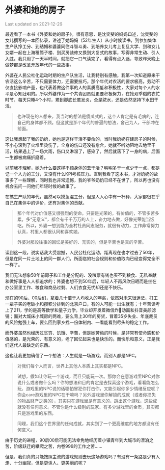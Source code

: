 # 外婆和她的房子

<font color=gray>Last updated on 2021-12-26</font>

最近看了一本书《外婆和她的房子》，很有意思，是沈奕斐的妈妈口述，沈奕斐的女儿撰写的一本回忆录，讲述了她妈妈（52年生人）从小时候读书，到参加集体生产队挣工分、到结婚和婆婆同住斗智斗勇、到培养女儿考上复旦大学、到和女儿女婿一起在上海租筒子楼、到买房装修又换到大复式的故事，写得非常生动、引人入胜。我只用了一天半时间，就把它一口气读完了，看得有点入迷，导致昨天晚上做梦都是改革开放年代的一些故事。

外婆在人民公社化运动时期的生产队生活，让我特别有感触，我第一次知道原来干农活这么辛苦，不只需要体力，还需要技巧。那个年代对农活的要求极高，劳动不仅直接影响产量，也代表着做这件事的人的素质高低和积极性，大家对每个人的水平是心知肚明的。所以外婆作为一个共青团员就更要积极努力，在抢双季稻的农忙时节，每天只睡4个小时，累到脚底长茧发炎，全是脓水，还是依然坚持下水田干活。

>也许现在的人想来，我当时的想法是傻瓜式的，这个人肯定是有毛病的，连自己的身体都不顾。但这就是那个年代的普遍的想法，舍己为人，干部冲在前面。

这让我想起了我的奶奶，她也是这样干活不要命的，当时我奶奶在建房子的时候，不小心滚到了火堆里烫伤了，全身的伤口还没有愈合，她就不听劝阻地去地里干活，结果遇上了一场大雨，伤口又淋湿了，感染了，然后就落下了一身的病，后面一生都被病痛折磨着。

以前我不理解，她为什么要这样不顾身体的去干活？明明多干一点少干一点，都是记一个人力的工分，又没有什么KPI考核压力。直到我看了这本书，才对奶奶的故事多了一些理解，同时我也非常遗憾，我的爷爷奶奶已经不在世了，所以再也没有机会去问一问他们年轻时候的故事了。

在搞生产队的年代，虽然可以摸鱼混工分，但是人人心中有一杆秤，大家都很在乎自己在集体中的评价，还有对集体的贡献。

> 那个年代对价值感又很强烈的使命。只要是光荣的，有价值的，不管多苦多累，多“无意义”，都会有千千万万的人上，奋力地去做，好像光荣能当饭吃。所以，外婆一想到能为全村社员同志服务，就很有动力，工作非常努力认真，村里人都很认同和喜欢她。
>
> 外婆对那段往事的回忆是美好的、充实的，但是辛苦也是真的辛苦。

读到这一段，说实话我大受震撼，人民公社化运动，距离现在也才过去了50年，但是在同一片土地上的同一群人们，所面临的社会规则和价值取向已经变得完全不一样了。

我们无法想象50年前房子和工作是分配的、没粮票有钱也买不到粮食、无私奉献和做好事是人人都追求的；外婆也想不到50年后，年轻人不再风吹日晒而是坐在办公室里工作、粮食和商品过剩、人们衣食无忧却还是不快乐。

现在的90后、00后们，拿着几十倍于人均收入的年薪，依然对未来很迷茫，打工一辈子买的老破小和攒积分排到的北京户口，有的人可能一出生就有；十年苦读考上了211，学的是高等数学和量子力学，毕业却开发着微信炸💩动画和抖音美颜滤镜；面对大城床小城房的两难，要么背上30年的房贷，冒着35岁失业、年底裁员的风险勉强上车，要么回到家乡找一份体制内、一看能看到尽头的稳定工作。

而外婆虽然也经历过贫穷、饥饿、辛苦，但是她劳动的时候，是非常有使命感和价值感的，是光荣的、有意义的，老了回忆起来也是快乐的。而快乐和意义，正是我们这代人最缺乏的东西。

这也让我更加确信了一个想法：人生就是一场游戏，而别人都是NPC。

>对我们每个人而言，世界上其他人本质上其实都是NPC。
>
>试想，假如让你玩一个游戏，而且只能玩一次。那你会在意游戏里NPC对你说什么或者做什么吗？你的想法和目的肯定是去探索这个游戏，看看能怎么玩，游戏里的NPC说的话哪怕冒犯你打击你，又能引起你多少情绪反应呢？你会care游戏里的NPC在干嘛吗？另外游戏里你解锁的成就（或者你损失的物品财产之类的），其实只在游戏里是有意义的，跳出这个游戏，这些成就没有任何意义。不管你是什么级别的玩家、有多少游戏里的金币，其实都只是游戏里的东西。
>
>同理，我们这个世界里的任何成就，其实到了一个更高维度的地方都没有任何意义。

由于历史的进程，90后00后可能无法幸免地经历着小镇青年到大城市的漂泊之苦，阶级跃迁的攀爬之苦，内卷996的工作之苦……

但是，我们真的只能按照主流的游戏规则去玩这场游戏吗？有没有一条路是少有人走、十分幽寂，但是更诱人、更美丽的呢？